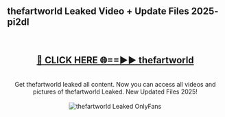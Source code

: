 <h2>thefartworld Leaked Video + Update Files 2025- pi2dl</h2>
<br>
<div align="center">
<h2><a href="https://libra.edu.pl?thefartworld" rel="nofollow">🔴 CLICK HERE 🌐==►► thefartworld</a></h2>
<br>
Get thefartworld leaked all content. Now you can access all videos and pictures of thefartworld Leaked. New Updated Files 2025!
<br>
<br>
<a href="https://libra.edu.pl?thefartworld" rel="nofollow" data-target="animated-image.originalLink"><img src="https://i.ibb.co.com/WyWwxjT/player-gif2.gif" alt="thefartworld Leaked OnlyFans" style="max-width: 100%; display: inline-block;" data-target="animated-image.originalImage"></a>
</div>
<br>